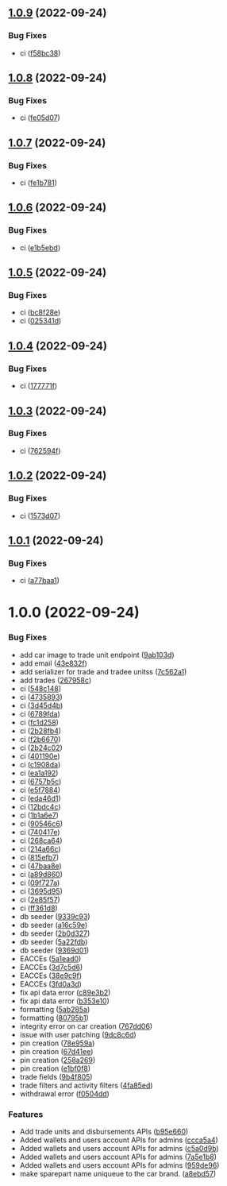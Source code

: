 ## [1.0.9](https://github.com/horlahlekhon/carpadi-api/compare/v1.0.8...v1.0.9) (2022-09-24)


### Bug Fixes

* ci ([f58bc38](https://github.com/horlahlekhon/carpadi-api/commit/f58bc38c26b67eaf5670421bcae561d00e961e57))

## [1.0.8](https://github.com/horlahlekhon/carpadi-api/compare/v1.0.7...v1.0.8) (2022-09-24)


### Bug Fixes

* ci ([fe05d07](https://github.com/horlahlekhon/carpadi-api/commit/fe05d073c1dcf390d5c5c9dc62a6d901191c888d))

## [1.0.7](https://github.com/horlahlekhon/carpadi-api/compare/v1.0.6...v1.0.7) (2022-09-24)


### Bug Fixes

* ci ([fe1b781](https://github.com/horlahlekhon/carpadi-api/commit/fe1b781a10c45afe4171c5f5abf8fe6df2f0a340))

## [1.0.6](https://github.com/horlahlekhon/carpadi-api/compare/v1.0.5...v1.0.6) (2022-09-24)


### Bug Fixes

* ci ([e1b5ebd](https://github.com/horlahlekhon/carpadi-api/commit/e1b5ebd3883000f3345b9f0ac0c9973412ffa835))

## [1.0.5](https://github.com/horlahlekhon/carpadi-api/compare/v1.0.4...v1.0.5) (2022-09-24)


### Bug Fixes

* ci ([bc8f28e](https://github.com/horlahlekhon/carpadi-api/commit/bc8f28e18c5570afbce9ba58e744808ee4394f15))
* ci ([025341d](https://github.com/horlahlekhon/carpadi-api/commit/025341de4d2fdb20e32008720009b7c40196454f))

## [1.0.4](https://github.com/horlahlekhon/carpadi-api/compare/v1.0.3...v1.0.4) (2022-09-24)


### Bug Fixes

* ci ([177771f](https://github.com/horlahlekhon/carpadi-api/commit/177771f6c1e87029c66beb7be772372613a90046))

## [1.0.3](https://github.com/horlahlekhon/carpadi-api/compare/v1.0.2...v1.0.3) (2022-09-24)


### Bug Fixes

* ci ([762594f](https://github.com/horlahlekhon/carpadi-api/commit/762594fab324c518b2456462567114e1219e0d49))

## [1.0.2](https://github.com/horlahlekhon/carpadi-api/compare/v1.0.1...v1.0.2) (2022-09-24)


### Bug Fixes

* ci ([1573d07](https://github.com/horlahlekhon/carpadi-api/commit/1573d074e2fcc6f026fd8046544ede93b19f77a5))

## [1.0.1](https://github.com/horlahlekhon/carpadi-api/compare/v1.0.0...v1.0.1) (2022-09-24)


### Bug Fixes

* ci ([a77baa1](https://github.com/horlahlekhon/carpadi-api/commit/a77baa1f352cf1ec1bf85eee7ebe7144c1f89df0))

# 1.0.0 (2022-09-24)


### Bug Fixes

* add car image to trade unit endpoint ([9ab103d](https://github.com/horlahlekhon/carpadi-api/commit/9ab103d6a9fb8d8e277d155f1c4943b982d7edcf))
* add email ([43e832f](https://github.com/horlahlekhon/carpadi-api/commit/43e832f4688ad072c615c890d36b0f5d131a0547))
* add serializer for trade and tradee unitss ([7c562a1](https://github.com/horlahlekhon/carpadi-api/commit/7c562a1ab9fd46a7448617133babff39d80d4cf5))
* add trades ([267958c](https://github.com/horlahlekhon/carpadi-api/commit/267958c4b1725b2b7eb72abfa655a00763ef7576))
* ci ([548c148](https://github.com/horlahlekhon/carpadi-api/commit/548c148bd425dd8d61f0968183ed22f2ef25c62c))
* ci ([4735893](https://github.com/horlahlekhon/carpadi-api/commit/47358933162955e8d11659193e042809998ca566))
* ci ([3d45d4b](https://github.com/horlahlekhon/carpadi-api/commit/3d45d4bd9ed866bb1816e46e5b2045cd322ec1ab))
* ci ([6789fda](https://github.com/horlahlekhon/carpadi-api/commit/6789fda28dc2151c6c7128046a1ce43bd90c1ead))
* ci ([fc1d258](https://github.com/horlahlekhon/carpadi-api/commit/fc1d25808915b36e51a5bf2a336bfd0861e421cb))
* ci ([2b28fb4](https://github.com/horlahlekhon/carpadi-api/commit/2b28fb4c88f9b67ccbf884b80d2e439c9fc1d89e))
* ci ([f2b6670](https://github.com/horlahlekhon/carpadi-api/commit/f2b667096045829d88fceb3b33b5d0ec93a54368))
* ci ([2b24c02](https://github.com/horlahlekhon/carpadi-api/commit/2b24c020fa756a87781b048a8da9102058cd6cc8))
* ci ([401190e](https://github.com/horlahlekhon/carpadi-api/commit/401190ecf6c2eaf91b84bfa01647ee6a40660bcc))
* ci ([c1908da](https://github.com/horlahlekhon/carpadi-api/commit/c1908dafb07bff2defd07d03f95e91dac741448e))
* ci ([ea1a192](https://github.com/horlahlekhon/carpadi-api/commit/ea1a192917dddbb1c7239e8ce0fdcfedd363c619))
* ci ([6757b5c](https://github.com/horlahlekhon/carpadi-api/commit/6757b5ccd1d8baa9c85b39c94407a15c7789c34b))
* ci ([e5f7884](https://github.com/horlahlekhon/carpadi-api/commit/e5f78843ed99d1e73bab14f30b4d325f9f3c930a))
* ci ([eda46d1](https://github.com/horlahlekhon/carpadi-api/commit/eda46d1b77ef1a015afde0e56cb989d31d68aace))
* ci ([12bdc4c](https://github.com/horlahlekhon/carpadi-api/commit/12bdc4c2ddde8f94294314da215c698cd92d8c18))
* ci ([1b1a6e7](https://github.com/horlahlekhon/carpadi-api/commit/1b1a6e73130e2b156b8be5e730cc5855e8a7725f))
* ci ([90546c6](https://github.com/horlahlekhon/carpadi-api/commit/90546c6058099456ef5f3641a3fec04e235235ee))
* ci ([740417e](https://github.com/horlahlekhon/carpadi-api/commit/740417ea46607c3e58a5f230bffbf144b12baadd))
* ci ([268ca64](https://github.com/horlahlekhon/carpadi-api/commit/268ca6418eeef2271d8b6272bdec3daeb1df1739))
* ci ([214a66c](https://github.com/horlahlekhon/carpadi-api/commit/214a66cec70678fd73b672e30a257e4735a4c7a7))
* ci ([815efb7](https://github.com/horlahlekhon/carpadi-api/commit/815efb7d58322cf90190c12ecb4852e919024c1a))
* ci ([47baa8e](https://github.com/horlahlekhon/carpadi-api/commit/47baa8e7902919b72e279ca7b1c2dfe0a38c62ee))
* ci ([a89d860](https://github.com/horlahlekhon/carpadi-api/commit/a89d86013e9c5959b8e26c60f40f63cc661f0991))
* ci ([09f727a](https://github.com/horlahlekhon/carpadi-api/commit/09f727a71d28e005399f09fda00acc4abc1009d2))
* ci ([3695d95](https://github.com/horlahlekhon/carpadi-api/commit/3695d95c2c067592c35687eb045aa735fad78f93))
* ci ([2e85f57](https://github.com/horlahlekhon/carpadi-api/commit/2e85f57d20e1e69ebc653d96c6e08d85a5d668a4))
* ci ([ff361d8](https://github.com/horlahlekhon/carpadi-api/commit/ff361d81b54b8aab93d3d271b94477f2fe0b33e9))
* db seeder ([9339c93](https://github.com/horlahlekhon/carpadi-api/commit/9339c93545e29c98c7f2b5ce49ea7a76db7ff185))
* db seeder ([a16c59e](https://github.com/horlahlekhon/carpadi-api/commit/a16c59eb1c628ff1a6cb7862f7a72c45fb4f4314))
* db seeder ([2b0d327](https://github.com/horlahlekhon/carpadi-api/commit/2b0d3279e3e078095eb3bf64d312437488b89f9f))
* db seeder ([5a22fdb](https://github.com/horlahlekhon/carpadi-api/commit/5a22fdb7e54ffb8ee13cea6cd8daaea6e884a6fb))
* db seeder ([9369d01](https://github.com/horlahlekhon/carpadi-api/commit/9369d014b6ce77198a8e98a19ed65162b735d883))
* EACCEs ([5a1ead0](https://github.com/horlahlekhon/carpadi-api/commit/5a1ead0127f1293243075b77b7821102c121c4c0))
* EACCEs ([3d7c5d6](https://github.com/horlahlekhon/carpadi-api/commit/3d7c5d697da584466bdf4ea8f1e52be845ea27da))
* EACCEs ([38e9c9f](https://github.com/horlahlekhon/carpadi-api/commit/38e9c9f34e18ff9fec35a9e92cc085609129209f))
* EACCEs ([3fd0a3d](https://github.com/horlahlekhon/carpadi-api/commit/3fd0a3dbdb45a8e7eec93682e311b15b58f2b9a3))
* fix api data error ([c89e3b2](https://github.com/horlahlekhon/carpadi-api/commit/c89e3b2f7d357f63633e1c0ff88b318bc78667bd))
* fix api data error ([b353e10](https://github.com/horlahlekhon/carpadi-api/commit/b353e103a58f9e032f157fb844770dc156fc864f))
* formatting ([5ab285a](https://github.com/horlahlekhon/carpadi-api/commit/5ab285a303d1b4c732285e48977ecae3a7d17a0c))
* formatting ([80795b1](https://github.com/horlahlekhon/carpadi-api/commit/80795b1ca9b339529c38ae942b652caa7446a1e4))
* integrity error on car creation ([767dd06](https://github.com/horlahlekhon/carpadi-api/commit/767dd0653ebd4f499e9b794760fc308305906be6))
* issue with user patching ([9dc8c6d](https://github.com/horlahlekhon/carpadi-api/commit/9dc8c6d1ddbc65bae0ef48ed7b14004aeae7cb69))
* pin creation ([78e959a](https://github.com/horlahlekhon/carpadi-api/commit/78e959a1b370390e51128e65b53722841bc77a90))
* pin creation ([67d41ee](https://github.com/horlahlekhon/carpadi-api/commit/67d41ee8763dea2218799d678b5d0fb107351847))
* pin creation ([258a269](https://github.com/horlahlekhon/carpadi-api/commit/258a269fe8f773b6084ce6eeb10060772c82f0c0))
* pin creation ([e1bf0f8](https://github.com/horlahlekhon/carpadi-api/commit/e1bf0f8e974adcc8a14498a0236945547c8a02bb))
* trade fields ([9b4f805](https://github.com/horlahlekhon/carpadi-api/commit/9b4f805d38b928cc50455f404a17a27f4d0b9fda))
* trade filters and activity filters ([4fa85ed](https://github.com/horlahlekhon/carpadi-api/commit/4fa85edf2f965ec3390e0c2ef7494e61c88aa92d))
* withdrawal error ([f0504dd](https://github.com/horlahlekhon/carpadi-api/commit/f0504dd30823b995c4a20792bd23aa004cda2a1f))


### Features

* Add trade units and disbursements APIs ([b95e660](https://github.com/horlahlekhon/carpadi-api/commit/b95e660a89155d3f0ea404b822f35bb0c66c41e3))
* Added wallets and users account APIs for admins ([ccca5a4](https://github.com/horlahlekhon/carpadi-api/commit/ccca5a4128791aa49a200102abea0623202b5b5d))
* Added wallets and users account APIs for admins ([c5a0d9b](https://github.com/horlahlekhon/carpadi-api/commit/c5a0d9b35262e5e9fc157c22833ad5820e8bd4cb))
* Added wallets and users account APIs for admins ([7a5e1b8](https://github.com/horlahlekhon/carpadi-api/commit/7a5e1b8a6874b5744bb57b449afe2a226cb86f57))
* Added wallets and users account APIs for admins ([959de96](https://github.com/horlahlekhon/carpadi-api/commit/959de9652e0bf373d01dd66c4dc8baf2612f1093))
* make sparepart name uniqueue to the car brand. ([a8ebd57](https://github.com/horlahlekhon/carpadi-api/commit/a8ebd57deee8c5f8750056c9a207751f0c4deda1))
